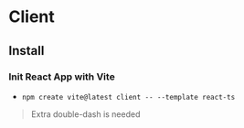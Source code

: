 # Client

## Install

### Init React App with Vite

* `npm create vite@latest client -- --template react-ts`

> Extra double-dash is needed
